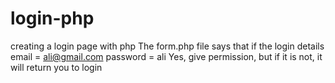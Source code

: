 # login-php
creating a login page with php
The form.php file says that if the login details
email = ali@gmail.com
password = ali
Yes, give permission, but if it is not, it will return you to login
